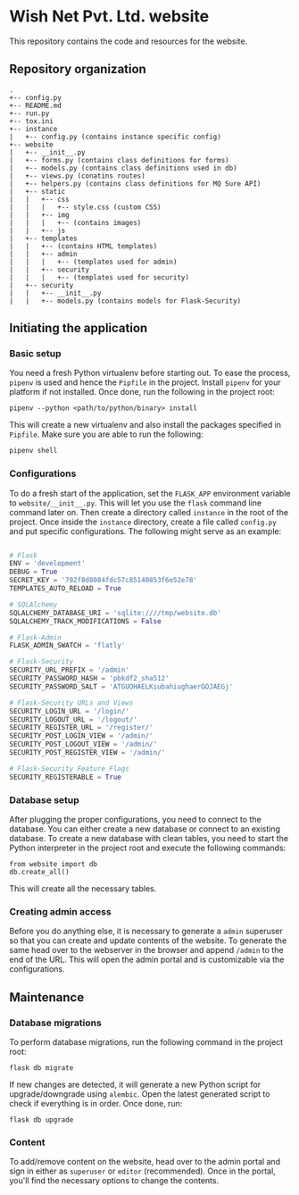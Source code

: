 # Wish Net Pvt. Ltd. website

This repository contains the code and resources for the website.

## Repository organization

```
.
+-- config.py
+-- README.md
+-- run.py
+-- tox.ini
+-- instance
|   +-- config.py (contains instance specific config)
+-- website
|   +-- __init__.py
|   +-- forms.py (contains class definitions for forms)
|   +-- models.py (contains class definitions used in db)
|   +-- views.py (conatins routes)
|   +-- helpers.py (contains class definitions for MQ Sure API)
|   +-- static
|   |   +-- css
|   |   |   +-- style.css (custom CSS)
|   |   +-- img
|   |   |   +-- (contains images)
|   |   +-- js
|   +-- templates
|   |   +-- (contains HTML templates)
|   |   +-- admin
|   |   |   +-- (templates used for admin)
|   |   +-- security
|   |   |   +-- (templates used for security)
|   +-- security
|   |   +-- __init__.py
|   |   +-- models.py (contains models for Flask-Security)
```

## Initiating the application

### Basic setup

You need a fresh Python virtualenv before starting out. To ease the process, `pipenv` is used and hence the `Pipfile` in the project. Install `pipenv` for your platform if not installed. Once done, run the following in the project root:

``` shell
pipenv --python <path/to/python/binary> install
```

This will create a new virtualenv and also install the packages specified in `Pipfile`. Make sure you are able to run the following:

``` powershell
pipenv shell
```

### Configurations

To do a fresh start of the application, set the `FLASK_APP` environment variable to `website/__init__.py`. This will let you use the `flask` command line command later on. Then create a directory called `instance` in the root of the project. Once inside the `instance` directory, create a file called `config.py` and put specific configurations. The following might serve as an example:

``` python

# Flask
ENV = 'development'
DEBUG = True
SECRET_KEY = '782f8d8084fdc57c85140853f6e52e78'
TEMPLATES_AUTO_RELOAD = True

# SQLAlchemy
SQLALCHEMY_DATABASE_URI = 'sqlite:////tmp/website.db'
SQLALCHEMY_TRACK_MODIFICATIONS = False

# Flask-Admin
FLASK_ADMIN_SWATCH = 'flatly'

# Flask-Security
SECURITY_URL_PREFIX = '/admin'
SECURITY_PASSWORD_HASH = 'pbkdf2_sha512'
SECURITY_PASSWORD_SALT = 'ATGUOHAELKiubahiughaerGOJAEGj'

# Flask-Security URLs and Views
SECURITY_LOGIN_URL = '/login/'
SECURITY_LOGOUT_URL = '/logout/'
SECURITY_REGISTER_URL = '/register/'
SECURITY_POST_LOGIN_VIEW = '/admin/'
SECURITY_POST_LOGOUT_VIEW = '/admin/'
SECURITY_POST_REGISTER_VIEW = '/admin/'

# Flask-Security Feature Flags
SECURITY_REGISTERABLE = True

```

### Database setup

After plugging the proper configurations, you need to connect to the database. You can either create a new database or connect to an existing database. To create a new database with clean tables, you need to start the Python interpreter in the project root and execute the following commands:

``` python-console
from website import db
db.create_all()
```

This will create all the necessary tables.

### Creating admin access

Before you do anything else, it is necessary to generate a `admin` superuser so that you can create and update contents of the website. To generate the same head over to the webserver in the browser and append `/admin` to the end of the URL. This will open the admin portal and is customizable via the configurations.

## Maintenance

### Database migrations

To perform database migrations, run the following command in the project root:

``` shell
flask db migrate
```

If new changes are detected, it will generate a new Python script for upgrade/downgrade using `alembic`. Open the latest generated script to check if everything is in order. Once done, run:

``` shell
flask db upgrade
```

### Content

To add/remove content on the website, head over to the admin portal and sign in either as `superuser` or `editor` (recommended). Once in the portal, you'll find the necessary options to change the contents.
